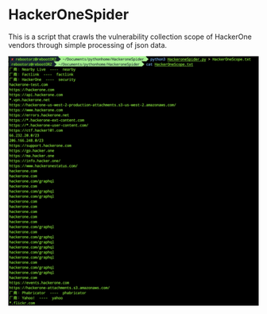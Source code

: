 # HackerOneSpider
This is a script that crawls the vulnerability collection scope of HackerOne vendors through simple processing of json data.

![image](https://github.com/rebootORZ/HackerOneSpider/blob/main/imgs/20220103231522.jpg)
